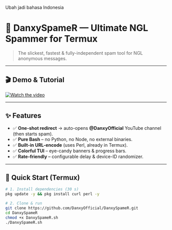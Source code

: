Ubah jadi bahasa Indonesia 

# 🚀 DanxySpameR — Ultimate NGL Spammer for Termux
> The slickest, fastest & fully-independent spam tool for NGL anonymous messages.

---

## 🎬 Demo & Tutorial  
[![Watch the video](https://img.shields.io/badge/YouTube-Demo-red?style=for-the-badge&logo=youtube)](https://www.youtube.com/@DanxyOfficial)

---

## ✨ Features
- ✅ **One-shot redirect** → auto-opens **@DanxyOfficial** YouTube channel (then starts spam).  
- ✅ **Pure Bash** – no Python, no Node, no external binaries.  
- ✅ **Built-in URL-encode** (uses Perl, already in Termux).  
- ✅ **Colorful TUI** – eye-candy banners & progress bars.  
- ✅ **Rate-friendly** – configurable delay & device-ID randomizer.

---

## 🏁 Quick Start (Termux)
```bash
# 1. Install dependencies (30 s)
pkg update -y && pkg install curl perl -y

# 2. Clone & run
git clone https://github.com/DanxyOfficial/DanxySpameR.git
cd DanxySpameR
chmod +x DanxySpameR.sh
./DanxySpameR.sh
